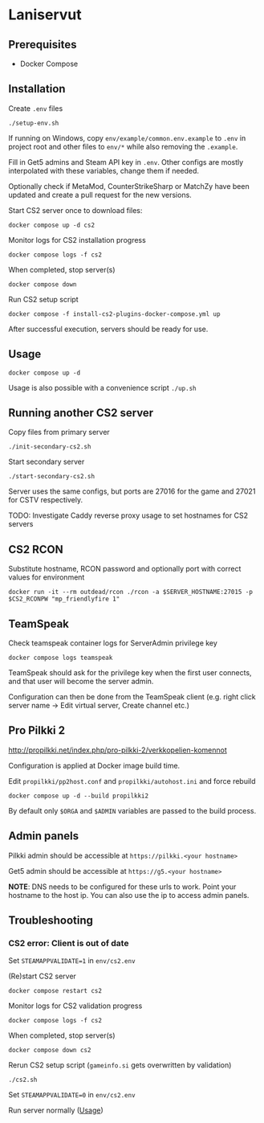# Laniservut

## Prerequisites

- Docker Compose

## Installation

Create `.env` files

```
./setup-env.sh
```

If running on Windows, copy `env/example/common.env.example` to `.env` in project root and other files to `env/*` while also removing the `.example`.

Fill in Get5 admins and Steam API key in `.env`. Other configs are mostly interpolated with these variables, change them if needed.

Optionally check if MetaMod, CounterStrikeSharp or MatchZy have been updated and create a pull request for the new versions.

Start CS2 server once to download files:

```
docker compose up -d cs2
```

Monitor logs for CS2 installation progress

```
docker compose logs -f cs2
```

When completed, stop server(s)

```
docker compose down
```

Run CS2 setup script

```
docker compose -f install-cs2-plugins-docker-compose.yml up
```

After successful execution, servers should be ready for use.

## Usage

```
docker compose up -d
```

Usage is also possible with a convenience script `./up.sh`

## Running another CS2 server

Copy files from primary server

```
./init-secondary-cs2.sh
```

Start secondary server

```
./start-secondary-cs2.sh
```

Server uses the same configs, but ports are 27016 for the game and 27021 for CSTV respectively.

TODO: Investigate Caddy reverse proxy usage to set hostnames for CS2 servers

## CS2 RCON

Substitute hostname, RCON password and optionally port with correct values for environment

```
docker run -it --rm outdead/rcon ./rcon -a $SERVER_HOSTNAME:27015 -p $CS2_RCONPW "mp_friendlyfire 1"
```

## TeamSpeak

Check teamspeak container logs for ServerAdmin privilege key

```
docker compose logs teamspeak
```

TeamSpeak should ask for the privilege key when the first user connects, and that user will become the server admin.

Configuration can then be done from the TeamSpeak client (e.g. right click server name -> Edit virtual server, Create channel etc.)

## Pro Pilkki 2

http://propilkki.net/index.php/pro-pilkki-2/verkkopelien-komennot

Configuration is applied at Docker image build time.

Edit `propilkki/pp2host.conf` and `propilkki/autohost.ini` and force rebuild

```
docker compose up -d --build propilkki2
```

By default only `$ORGA` and `$ADMIN` variables are passed to the build process.

## Admin panels

Pilkki admin should be accessible at `https://pilkki.<your hostname>`

Get5 admin should be accessible at `https://g5.<your hostname>`

**NOTE**: DNS needs to be configured for these urls to work. Point your hostname to the host ip. You can also use the ip to access admin panels.

## Troubleshooting

### CS2 error: Client is out of date

Set `STEAMAPPVALIDATE=1` in `env/cs2.env`

(Re)start CS2 server

```
docker compose restart cs2
```

Monitor logs for CS2 validation progress

```
docker compose logs -f cs2
```

When completed, stop server(s)

```
docker compose down cs2
```

Rerun CS2 setup script (`gameinfo.si` gets overwritten by validation)

```
./cs2.sh
```

Set `STEAMAPPVALIDATE=0` in `env/cs2.env`

Run server normally ([Usage](#usage))

